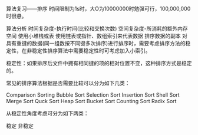 算法复习——排序
时间限制为1s时，大O为10000000时勉强可行，100,000,000时很悬。

算法分析
时间复杂度-执行时间(比较和交换次数)
空间复杂度-所消耗的额外内存空间
使用小堆栈或表
使用链表或指针、数组索引来代表数据
排序数据的副本
对具有重键的数据(同一组数按不同键多次排序)进行排序时，需要考虑排序方法的稳定性，在非稳定性排序算法中需要稳定性时可考虑加入小索引。

稳定性：如果排序后文件中拥有相同键的项的相对位置不变，这种排序方式是稳定的。

常见的排序算法根据是否需要比较可以分为如下几类：

Comparison Sorting
Bubble Sort
Selection Sort
Insertion Sort
Shell Sort
Merge Sort
Quck Sort
Heap Sort
Bucket Sort
Counting Sort
Radix Sort

从稳定性角度考虑可分为如下两类：

稳定
非稳定